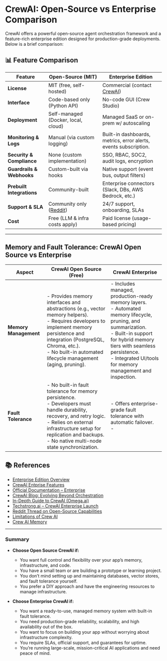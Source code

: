 # CrewAI: Open-Source vs Enterprise Comparison

CrewAI offers a powerful open-source agent orchestration framework and a feature-rich enterprise edition designed for production-grade deployments. Below is a brief comparison:

## 📊 Feature Comparison

| Feature                            | Open-Source (MIT)                                           | Enterprise Edition                                          |
|-----------------------------------|-------------------------------------------------------------|-------------------------------------------------------------|
| **License**                       | MIT (free, self-hosted)                                     | Commercial (contact [CrewAI](https://crewai.com/enterprise)) |
| **Interface**                     | Code-based only (Python API)                                | No-code GUI (Crew Studio)                                  |
| **Deployment**                    | Self-managed (Docker, local, cloud)                         | Managed SaaS or on-prem w/ autoscaling                     |
| **Monitoring & Logs**             | Manual (via custom logging)                                | Built-in dashboards, metrics, error alerts, events subscription.                |
| **Security & Compliance**         | None (custom implementation)                               | SSO, RBAC, SOC2, audit logs, encryption                    |
| **Guardrails & Webhooks**         | Custom-built via hooks                                     | Native support (event bus, output filters)                 |
| **Prebuilt Integrations**         | Community-built                                            | Enterprise connectors (Slack, DBs, AWS Bedrock, etc.)      |
| **Support & SLA**                 | Community only ([Reddit](https://www.reddit.com/r/crewai)) | 24/7 support, onboarding, SLAs                             |
| **Cost**                          | Free (LLM & infra costs apply)                             | Paid license (usage-based pricing)                         |

---


## Memory and Fault Tolerance: CrewAI Open Source vs Enterprise

| Aspect                      | CrewAI Open Source (Free)                         | CrewAI Enterprise                                  |
|-----------------------------|-------------------------------------------------|---------------------------------------------------|
| **Memory Management**        | - Provides memory interfaces and abstractions (e.g., vector memory helpers).<br>- Requires developers to implement memory persistence and integration (PostgreSQL, Chroma, etc.).<br>- No built-in automated lifecycle management (aging, pruning). | - Includes managed, production-ready memory layers.<br>- Automated memory lifecycle, pruning, and summarization.<br>- Built-in support for hybrid memory tiers with seamless persistence.<br>- Integrated UI/tools for memory management and inspection. |
| **Fault Tolerance**          | - No built-in fault tolerance for memory persistence.<br>- Developers must handle durability, recovery, and retry logic.<br>- Relies on external infrastructure setup for replication and backups.<br>- No native multi-node state synchronization. | - Offers enterprise-grade fault tolerance with automatic failover.<br>-





## 📚 References

- [Enterprise Edition Overview](https://crewai.com/enterprise)
- [CrewAI Entprise Features](https://github.com/crewAIInc/crewAI)
- [Official Documentation – Enterprise](https://docs.crewai.com/enterprise/introduction)
- [CrewAI Blog: Evolving Beyond Orchestration](https://blog.crewai.com/how-crewai-is-evolving-beyond-orchestration-to-create-the-most-powerful-agentic-ai-platform/)
- [In-Depth Guide to CrewAI (Omega.ai)](https://o-mega.ai/articles/crewai-an-extremely-in-depth-guide-2025-10-000-words)
- [Techstrong.ai – CrewAI Enterprise Launch](https://techstrong.ai/articles/crewai-makes-enterprise-edition-of-ai-agent-management-platform-available/)
- [Reddit Thread on Open-Source Capabilities](https://www.reddit.com/r/crewai/comments/1div4qp/)
- [Limitations of Crew AI](https://smythos.com/developers/agent-comparisons/appian-vs-crewai/)
- [Crew AI Memory](https://docs.crewai.com/en/concepts/memory)

---

### Summary

- **Choose Open Source CrewAI if:**
  - You want full control and flexibility over your app’s memory, infrastructure, and code.
  - You have a small team or are building a prototype or learning project.
  - You don’t mind setting up and maintaining databases, vector stores, and fault tolerance yourself.
  - You prefer a DIY approach and have the engineering resources to manage infrastructure.

- **Choose Enterprise CrewAI if:**
  - You want a ready-to-use, managed memory system with built-in fault tolerance.
  - You need production-grade reliability, scalability, and high availability out of the box.
  - You want to focus on building your app without worrying about infrastructure complexity.
  - You require SLAs, official support, and guarantees for uptime.
  - You’re running large-scale, mission-critical AI applications and need peace of mind.
